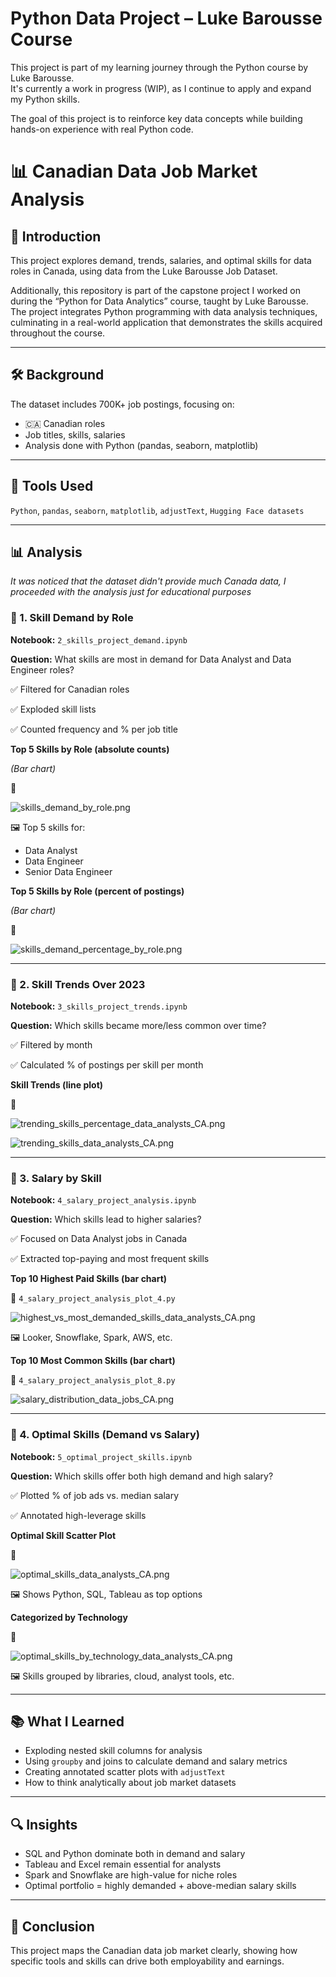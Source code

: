 # Python Data Project – Luke Barousse Course

This project is part of my learning journey through the Python course by Luke Barousse.  
It's currently a work in progress (WIP), as I continue to apply and expand my Python skills.

The goal of this project is to reinforce key data concepts while building hands-on experience with real Python code.

# 📊 Canadian Data Job Market Analysis

## 📘 Introduction

This project explores demand, trends, salaries, and optimal skills for data roles in Canada, using data from the Luke Barousse Job Dataset. 

Additionally, this repository is part of the capstone project I worked on during the “Python for Data Analytics” course, taught by Luke Barousse.
The project integrates Python programming with data analysis techniques, culminating in a real-world application that demonstrates the skills acquired throughout the course.

---

## 🛠️ Background

The dataset includes 700K+ job postings, focusing on:

- 🇨🇦 Canadian roles
- Job titles, skills, salaries
- Analysis done with Python (pandas, seaborn, matplotlib)

---

## 🧰 Tools Used

`Python`, `pandas`, `seaborn`, `matplotlib`, `adjustText`, `Hugging Face datasets`

---

## 📊 Analysis

*It was noticed that the dataset didn't provide much Canada data, I proceeded with the analysis just for educational purposes*

### 🔹 1. Skill Demand by Role

**Notebook:** `2_skills_project_demand.ipynb`

**Question:** What skills are most in demand for Data Analyst and Data Engineer roles?

✅ Filtered for Canadian roles

✅ Exploded skill lists

✅ Counted frequency and % per job title

**Top 5 Skills by Role (absolute counts)**

*(Bar chart)*

📎 

![skills_demand_by_role.png](attachment:648636ec-a7f9-446d-96a4-42c3a6032158:skills_demand_by_role.png)

🖼️ Top 5 skills for:

- Data Analyst
- Data Engineer
- Senior Data Engineer

**Top 5 Skills by Role (percent of postings)**

*(Bar chart)*

📎 

![skills_demand_percentage_by_role.png](attachment:78535416-7f21-48e6-b299-2ef582b33121:skills_demand_percentage_by_role.png)

---

### 🔹 2. Skill Trends Over 2023

**Notebook:** `3_skills_project_trends.ipynb`

**Question:** Which skills became more/less common over time?

✅ Filtered by month

✅ Calculated % of postings per skill per month

**Skill Trends (line plot)**

📎 

![trending_skills_percentage_data_analysts_CA.png](attachment:fd37ff0d-e92c-4bbd-970e-2d7ac3e49170:trending_skills_percentage_data_analysts_CA.png)

![trending_skills_data_analysts_CA.png](attachment:936b5854-1389-421e-a533-68f654c2e66f:trending_skills_data_analysts_CA.png)

---

### 🔹 3. Salary by Skill

**Notebook:** `4_salary_project_analysis.ipynb`

**Question:** Which skills lead to higher salaries?

✅ Focused on Data Analyst jobs in Canada

✅ Extracted top-paying and most frequent skills

**Top 10 Highest Paid Skills (bar chart)**

📎 `4_salary_project_analysis_plot_4.py`

![highest_vs_most_demanded_skills_data_analysts_CA.png](attachment:92b5e6ba-64af-44b9-80d6-78cac1e0acef:highest_vs_most_demanded_skills_data_analysts_CA.png)

🖼️ Looker, Snowflake, Spark, AWS, etc.

**Top 10 Most Common Skills (bar chart)**

📎 `4_salary_project_analysis_plot_8.py`

![salary_distribution_data_jobs_CA.png](attachment:24c20ec7-1e1c-4bb1-ab93-a0b4d65a0f90:salary_distribution_data_jobs_CA.png)

---

### 🔹 4. Optimal Skills (Demand vs Salary)

**Notebook:** `5_optimal_project_skills.ipynb`

**Question:** Which skills offer both high demand and high salary?

✅ Plotted % of job ads vs. median salary

✅ Annotated high-leverage skills

**Optimal Skill Scatter Plot**

📎 

![optimal_skills_data_analysts_CA.png](attachment:6f9c0d5d-f395-4fa8-ab01-0e501d097ba3:optimal_skills_data_analysts_CA.png)

🖼️ Shows Python, SQL, Tableau as top options

**Categorized by Technology**

📎 

![optimal_skills_by_technology_data_analysts_CA.png](attachment:d68ec3b5-1f26-4210-a296-14c2e8852af7:optimal_skills_by_technology_data_analysts_CA.png)

🖼️ Skills grouped by libraries, cloud, analyst tools, etc.

---

## 📚 What I Learned

- Exploding nested skill columns for analysis
- Using `groupby` and joins to calculate demand and salary metrics
- Creating annotated scatter plots with `adjustText`
- How to think analytically about job market datasets

---

## 🔍 Insights

- SQL and Python dominate both in demand and salary
- Tableau and Excel remain essential for analysts
- Spark and Snowflake are high-value for niche roles
- Optimal portfolio = highly demanded + above-median salary skills

---

## 🏁 Conclusion

This project maps the Canadian data job market clearly, showing how specific tools and skills can drive both employability and earnings.
